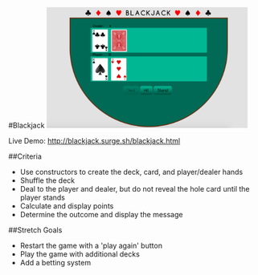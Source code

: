 #Blackjack
<img src = "screenshots/blackjack_main.png" alt="Blackjack Game" width="400px" />

Live Demo: http://blackjack.surge.sh/blackjack.html

##Criteria
  * Use constructors to create the deck, card, and player/dealer hands
  * Shuffle the deck
  * Deal to the player and dealer, but do not reveal the hole card until the player stands
  * Calculate and display points 
  * Determine the outcome and display the message 
  
##Stretch Goals 
  * Restart the game with a 'play again' button 
  * Play the game with additional decks 
  * Add a betting system
